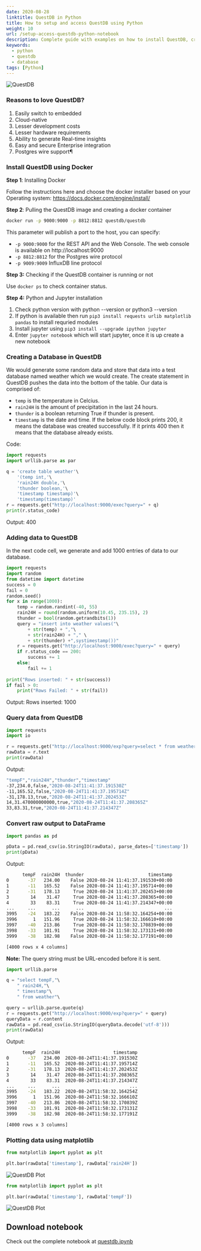 ```yaml
---
date: 2020-08-28
linktitle: QuestDB in Python
title: How to setup and access QuestDB using Python
weight: 10
url: /setup-access-questdb-python-notebook
description: Complete guide with examples on how to install QuestDB, create new database and query the same in python.
keywords:
  - python
  - questdb
  - database
tags: [Python]  
---
```

<meta property="og:image" content="https://tutswiki.com/images/Python/questdb.png?width=30pc"/>
<meta name="twitter:card" content="summary" />
<meta name="twitter:title" content="How to setup and access QuestDB using Python" />
<meta name=”twitter:description” content="Complete guide with examples on how to install QuestDB, create new database and query the same in python." />

![QuestDB](/images/Python/questdb.png?width=30pc "QuestDB")

### Reasons to love QuestDB?
1. Easily switch to embedded
2. Cloud-native
3. Lesser development costs
4. Lesser hardware requirements
5. Ability to generate Real-time insights
6. Easy and secure Enterprise integration
7. Postgres wire support¶

### Install QuestDB using Docker
**Step 1**: Installing Docker

Follow the instructions here and choose the docker installer based on your Operating system: https://docs.docker.com/engine/install/

**Step 2**: Pulling the QuestDB image and creating a docker container
```bash
docker run -p 9000:9000 -p 8812:8812 questdb/questdb
```

This parameter will publish a port to the host, you can specify:

- `-p 9000:9000` for the REST API and the Web Console. The web console is available on http://localhost:9000
- `-p 8812:8812` for the Postgres wire protocol
- `-p 9009:9009` InfluxDB line protocol

**Step 3:** Checking if the QuestDB container is running or not

Use `docker ps` to check container status.

**Step 4:** Python and Jupyter installation

1. Check python version with python --version or python3 --version
2. If python is available then run `pip3 install requests urlib matplotlib pandas` to install requried modules
3. Install jupyter using `pip3 install --upgrade ipython jupyter`
4. Enter `jupyter notebook` which will start jupyter, once it is up create a new notebook

### Creating a Database in QuestDB
We would generate some random data and store that data into a test database named weather which we would create. The create statement in QuestDB pushes the data into the bottom of the table. Our data is comprised of:

- `temp` is the temperature in Celcius.
- `rain24H` is the amount of precipitation in the last 24 hours.
- `thunder` is a boolean returning True if thunder is present.
- `timestamp` is the date and time. If the below code block prints 200, it means the database was created successfully. If it prints 400 then it means that the database already exists.

Code:
```python
import requests
import urllib.parse as par

q = 'create table weather'\
    '(temp int,'\
    'rain24H double,'\
    'thunder boolean,'\
    'timestamp timestamp)'\
    'timestamp(timestamp)'
r = requests.get("http://localhost:9000/exec?query=" + q)
print(r.status_code)
```
Output: 400

### Adding data to QuestDB
In the next code cell, we generate and add 1000 entries of data to our database.
```python
import requests
import random
from datetime import datetime
success = 0
fail = 0
random.seed()
for x in range(1000):
    temp = random.randint(-40, 55)
    rain24H = round(random.uniform(10.45, 235.15), 2)
    thunder = bool(random.getrandbits(1))
    query = "insert into weather values("\
        + str(temp) + ","\
        + str(rain24H) + "," \
        + str(thunder) +",systimestamp())"
    r = requests.get("http://localhost:9000/exec?query=" + query)
    if r.status_code == 200:
        success += 1
    else:
        fail += 1
    
print("Rows inserted: " + str(success))
if fail > 0:
    print("Rows Failed: " + str(fail))
```
Output: Rows inserted: 1000
### Query data from QuestDB
```python
import requests
import io

r = requests.get("http://localhost:9000/exp?query=select * from weather")
rawData = r.text
print(rawData)
```
Output:
```bash
"tempF","rain24H","thunder","timestamp"
-37,234.0,false,"2020-08-24T11:41:37.191530Z"
-11,165.52,false,"2020-08-24T11:41:37.195714Z"
-31,178.13,true,"2020-08-24T11:41:37.202453Z"
14,31.470000000000,true,"2020-08-24T11:41:37.208365Z"
33,83.31,true,"2020-08-24T11:41:37.214347Z"
```
### Convert raw output to DataFrame
```python
import pandas as pd

pData = pd.read_csv(io.StringIO(rawData), parse_dates=['timestamp'])
print(pData)
```
Output:
```bash
      tempF  rain24H  thunder                        timestamp
0       -37   234.00    False 2020-08-24 11:41:37.191530+00:00
1       -11   165.52    False 2020-08-24 11:41:37.195714+00:00
2       -31   178.13     True 2020-08-24 11:41:37.202453+00:00
3        14    31.47     True 2020-08-24 11:41:37.208365+00:00
4        33    83.31     True 2020-08-24 11:41:37.214347+00:00
...     ...      ...      ...                              ...
3995    -24   183.22    False 2020-08-24 11:58:32.164254+00:00
3996      1   151.96     True 2020-08-24 11:58:32.166610+00:00
3997    -40   213.86     True 2020-08-24 11:58:32.170839+00:00
3998    -33   101.91     True 2020-08-24 11:58:32.173131+00:00
3999    -38   182.98    False 2020-08-24 11:58:32.177191+00:00

[4000 rows x 4 columns]
```
**Note:** The query string must be URL-encoded before it is sent.
```python
import urllib.parse

q = "select tempF,"\
    " rain24H,"\
    " timestamp"\
    " from weather"\

query = urllib.parse.quote(q)
r = requests.get("http://localhost:9000/exp?query=" + query)
queryData = r.content
rawData = pd.read_csv(io.StringIO(queryData.decode('utf-8')))
print(rawData)
```
Output:
```bash
      tempF  rain24H                    timestamp
0       -37   234.00  2020-08-24T11:41:37.191530Z
1       -11   165.52  2020-08-24T11:41:37.195714Z
2       -31   178.13  2020-08-24T11:41:37.202453Z
3        14    31.47  2020-08-24T11:41:37.208365Z
4        33    83.31  2020-08-24T11:41:37.214347Z
...     ...      ...                          ...
3995    -24   183.22  2020-08-24T11:58:32.164254Z
3996      1   151.96  2020-08-24T11:58:32.166610Z
3997    -40   213.86  2020-08-24T11:58:32.170839Z
3998    -33   101.91  2020-08-24T11:58:32.173131Z
3999    -38   182.98  2020-08-24T11:58:32.177191Z

[4000 rows x 3 columns]
```
### Plotting data using matplotlib
```python
from matplotlib import pyplot as plt

plt.bar(rawData['timestamp'], rawData['rain24H'])
```
![QuestDB Plot](/images/Python/questdb_plot.png?width=30pc "QuestDB Plot")
```python
from matplotlib import pyplot as plt

plt.bar(rawData['timestamp'], rawData['tempF'])
```
![QuestDB Plot](/images/Python/questdb_plot2.png?width=30pc "QuestDB Plot")

## Download notebook
Check out the complete notebook at [questdb.ipynb](https://github.com/TutsWiki/source/blob/master/static/QuestDB.ipynb)
